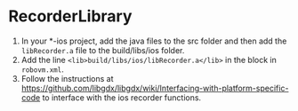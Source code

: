 # RecorderLibrary

1. In your *-ios project, add the java files to the src folder and then add the `libRecorder.a` file to the build/libs/ios folder. 
2. Add the line `<lib>build/libs/ios/libRecorder.a</lib>` in the block in `robovm.xml`.
3. Follow the instructions at https://github.com/libgdx/libgdx/wiki/Interfacing-with-platform-specific-code to interface with the ios recorder functions.
